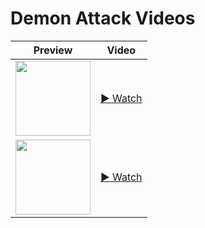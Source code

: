 # Demon Attack Videos

| Preview | Video |
|---------|-------|
| <img src="docs/thumb_demonattack_5.png" width="120"/> | <a href="https://github.com/yourusername/yourrepo/raw/main/demonattack_5.mp4" target="_blank">▶ Watch</a> |
| <img src="docs/thumb_demonattack_200.png" width="120"/> | <a href="https://github.com/yourusername/yourrepo/raw/main/demonattack_200.mp4" target="_blank">▶ Watch</a> |
